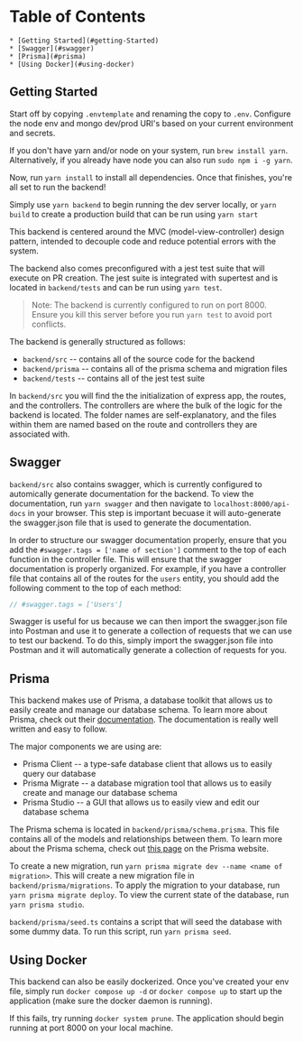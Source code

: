 
Table of Contents
=================
    * [Getting Started](#getting-Started)
    * [Swagger](#swagger)
    * [Prisma](#prisma)
    * [Using Docker](#using-docker)

## Getting Started

Start off by copying `.envtemplate` and renaming the copy to `.env`. Configure the node env and mongo dev/prod URI's based on your current environment and secrets.

If you don't have yarn and/or node on your system, run `brew install yarn`. Alternatively, if you already have node you can also run `sudo npm i -g yarn`.

Now, run `yarn install` to install all dependencies. Once that finishes, you're all set to run the backend!

Simply use `yarn backend` to begin running the dev server locally, or `yarn build` to create a production build that can be run using `yarn start`

This backend is centered around the MVC (model-view-controller) design pattern, intended to decouple code and reduce potential errors with the system.

The backend also comes preconfigured with a jest test suite that will execute on PR creation. The jest suite is integrated with supertest and is located in `backend/tests` and can be run using `yarn test`. 

> Note: The backend is currently configured to run on port 8000. Ensure you kill this server before you run `yarn test` to avoid port conflicts.

The backend is generally structured as follows:
- `backend/src` -- contains all of the source code for the backend
- `backend/prisma` -- contains all of the prisma schema and migration files
- `backend/tests` -- contains all of the jest test suite

In `backend/src` you will find the the initialization of express app, the routes, and the controllers. The controllers are where the bulk of the logic for the backend is located. The folder names are self-explanatory, and the files within them are named based on the route and controllers they are associated with.

## Swagger 

`backend/src` also contains swagger, which is currently configured to automically generate documentation for the backend. To view the documentation, run `yarn swagger` and then navigate to `localhost:8000/api-docs` in your browser. This step is important becuase it will auto-generate the swagger.json file that is used to generate the documentation.

In order to structure our swagger documentation properly, ensure that you add the `#swagger.tags = ['name of section']` comment to the top of each function in the controller file. This will ensure that the swagger documentation is properly organized. For example, if you have a controller file that contains all of the routes for the `users` entity, you should add the following comment to the top of each method:
```js
// #swagger.tags = ['Users']
```
Swagger is useful for us because we can then import the swagger.json file into Postman and use it to generate a collection of requests that we can use to test our backend. To do this, simply import the swagger.json file into Postman and it will automatically generate a collection of requests for you.

## Prisma
This backend makes use of Prisma, a database toolkit that allows us to easily create and manage our database schema. To learn more about Prisma, check out their <a href="https://www.prisma.io/docs/">documentation</a>. The documentation is really well written and easy to follow.

The major components we are using are: 
- Prisma Client -- a type-safe database client that allows us to easily query our database
- Prisma Migrate -- a database migration tool that allows us to easily create and manage our database schema
- Prisma Studio -- a GUI that allows us to easily view and edit our database schema

The Prisma schema is located in `backend/prisma/schema.prisma`. This file contains all of the models and relationships between them. To learn more about the Prisma schema, check out <a href="https://www.prisma.io/docs/concepts/components/prisma-schema">this page</a> on the Prisma website.

To create a new migration, run `yarn prisma migrate dev --name <name of migration>`. This will create a new migration file in `backend/prisma/migrations`. To apply the migration to your database, run `yarn prisma migrate deploy`. To view the current state of the database, run `yarn prisma studio`.

`backend/prisma/seed.ts` contains a script that will seed the database with some dummy data. To run this script, run `yarn prisma seed`. 


## Using Docker
This backend can also be easily dockerized. Once you've created your env file, simply run `docker compose up -d` or `docker compose up` to start up the application (make sure the docker daemon is running).

If this fails, try running `docker system prune`. The application should begin running at port 8000 on your local machine.
